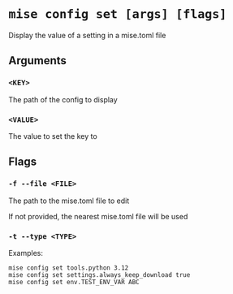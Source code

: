 # `mise config set [args] [flags]`

Display the value of a setting in a mise.toml file

## Arguments

### `<KEY>`

The path of the config to display

### `<VALUE>`

The value to set the key to

## Flags

### `-f --file <FILE>`

The path to the mise.toml file to edit

If not provided, the nearest mise.toml file will be used

### `-t --type <TYPE>`

Examples:

    mise config set tools.python 3.12
    mise config set settings.always_keep_download true
    mise config set env.TEST_ENV_VAR ABC

